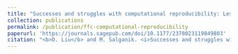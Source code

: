 ```yaml
---
title: "Successes and struggles with computational reproducibility: Lessons from the Fragile Families Challenge"
collection: publications
permalink: /publication/ffc-computational-reproducibility
paperurl: 'https://journals.sagepub.com/doi/10.1177/2378023119849803'
citation: "<b>D. Liu</b> and M. Salganik. <i>Successes and struggles with computational reproducibility: Lessons from the Fragile Families Challenge</i>. Socius 5, (2019): 1-21."
---
```


<!-- 'Liu, D., & Salganik, M. (2019, March 15). <b>Successes and struggles with computational reproducibility: Lessons from the Fragile Families Challenge.</b> https://doi.org/10.1177/2378023119849803' -->